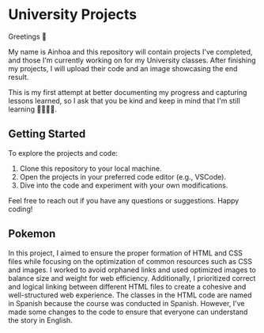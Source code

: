 # University Projects
Greetings 👋

My name is Ainhoa and this repository will contain projects I've completed, and those I'm currently working on for my University classes. After finishing my projects, I will upload their code and an image showcasing the end result.

This is my first attempt at better documenting my progress and capturing lessons learned, so I ask that you be kind and keep in mind that I'm still learning 👩🏼‍💻😀.

## Getting Started
To explore the projects and code:
  1. Clone this repository to your local machine.
  2. Open the projects in your preferred code editor (e.g., VSCode).
  3. Dive into the code and experiment with your own modifications.
   
Feel free to reach out if you have any questions or suggestions. Happy coding!

## Pokemon
In this project, I aimed to ensure the proper formation of HTML and CSS files while focusing on the optimization of common resources such as CSS and images. I worked to avoid orphaned links and used optimized images to balance size and weight for web efficiency. Additionally, I prioritized correct and logical linking between different HTML files to create a cohesive and well-structured web experience.
The classes in the HTML code are named in Spanish because the course was conducted in Spanish. However, I've made some changes to the code to ensure that everyone can understand the story in English. 

